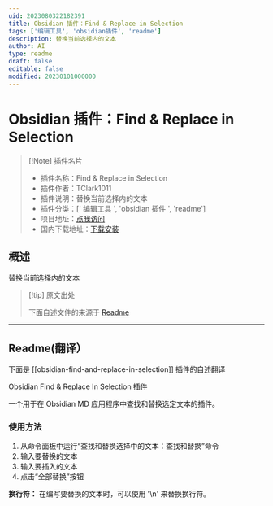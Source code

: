 ```yaml
---
uid: 2023080322182391
title: Obsidian 插件：Find & Replace in Selection
tags: ['编辑工具', 'obsidian插件', 'readme']
description: 替换当前选择内的文本
author: AI
type: readme
draft: false
editable: false
modified: 20230101000000
---
```


# Obsidian 插件：Find & Replace in Selection

> [!Note] 插件名片
> - 插件名称：Find & Replace in Selection
> - 插件作者：TClark1011
> - 插件说明：替换当前选择内的文本
> - 插件分类：[' 编辑工具 ', 'obsidian 插件 ', 'readme']
> - 项目地址：[点我访问](https://github.com/TClark1011/obsidian-find-and-replace-in-selection)
> - 国内下载地址：[下载安装](https://pkmer.cn/products/plugin/pluginMarket/?obsidian-find-and-replace-in-selection)

## 概述

替换当前选择内的文本

> [!tip] 原文出处
>
>下面自述文件的来源于 [Readme](https://ghproxy.net/https://raw.githubusercontent.com/TClark1011/obsidian-find-and-replace-in-selection/main/README.md)
>

---

## Readme(翻译）

下面是 [[obsidian-find-and-replace-in-selection]] 插件的自述翻译

Obsidian Find & Replace In Selection 插件

一个用于在 Obsidian MD 应用程序中查找和替换选定文本的插件。

### 使用方法

1. 从命令面板中运行“查找和替换选择中的文本：查找和替换”命令
2. 输入要替换的文本
3. 输入要插入的文本
4. 点击“全部替换”按钮

**换行符：** 在编写要替换的文本时，可以使用 '\n' 来替换换行符。
